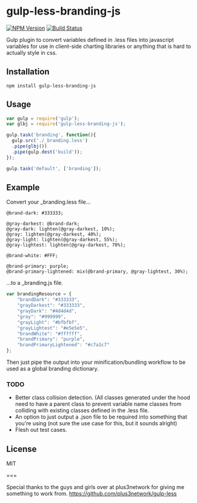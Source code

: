 gulp-less-branding-js
======

[![NPM Version](https://img.shields.io/npm/v/gulp-less-branding-js.svg)](https://www.npmjs.com/package/gulp-less-branding-js)
[![Build Status](https://travis-ci.org/mtgibbs/gulp-less-branding-js.svg?branch=master)](https://travis-ci.org/mtgibbs/gulp-less-branding-js)

Gulp plugin to convert variables defined in .less files into javascript variables for use in client-side charting libraries or anything that is hard to actually style in css.

## Installation

```
npm install gulp-less-branding-js
```

## Usage

```js
var gulp = require('gulp');
var glbj = require('gulp-less-branding-js');

gulp.task('branding', function(){
  gulp.src('./_branding.less')
  .pipe(glbj())
  .pipe(gulp.dest('build'));
});

gulp.task('default', ['branding']);
```

## Example

Convert your _branding.less file...

```less
@brand-dark: #333333;

@gray-darkest: @brand-dark;
@gray-dark: lighten(@gray-darkest, 10%);
@gray: lighten(@gray-darkest, 40%);
@gray-light: lighten(@gray-darkest, 55%);
@gray-lightest: lighten(@gray-darkest, 70%);

@brand-white: #FFF;

@brand-primary: purple;
@brand-primary-lightened: mix(@brand-primary, @gray-lightest, 30%);
```

...to a _branding.js file.

```js
var brandingResource = {
    "brandDark": "#333333",
    "grayDarkest": "#333333",
    "grayDark": "#4d4d4d",
    "gray": "#999999",
    "grayLight": "#bfbfbf",
    "grayLightest": "#e5e5e5",
    "brandWhite": "#ffffff",
    "brandPrimary": "purple",
    "brandPrimaryLightened": "#c7a1c7"
};
```

Then just pipe the output into your minification/bundling workflow to be used as a global branding dictionary.

### TODO

- Better class collision detection. (All classes generated under the hood need to have a parent class to prevent variable name classes from colliding with existing classes defined in the .less file.
- An option to just output a .json file to be required into something that you're using (not sure the use case for this, but it sounds alright)
- Flesh out test cases.

## License

MIT


===

Special thanks to the guys and girls over at plus3network for giving me something to work from. https://github.com/plus3network/gulp-less
